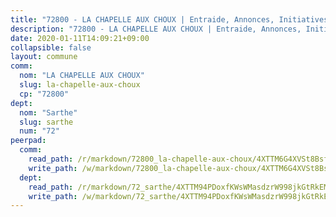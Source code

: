 ```yaml
---
title: "72800 - LA CHAPELLE AUX CHOUX | Entraide, Annonces, Initiatives"
description: "72800 - LA CHAPELLE AUX CHOUX | Entraide, Annonces, Initiatives"
date: 2020-01-11T14:09:21+09:00
collapsible: false
layout: commune
comm:
  nom: "LA CHAPELLE AUX CHOUX"
  slug: la-chapelle-aux-choux
  cp: "72800"
dept:
  nom: "Sarthe"
  slug: sarthe
  num: "72"
peerpad:
  comm:
    read_path: /r/markdown/72800_la-chapelle-aux-choux/4XTTM6G4XVSt8BsfYPB8hYz3bVYuvP9Mof7YMhhkkWcFKs8Km
    write_path: /w/markdown/72800_la-chapelle-aux-choux/4XTTM6G4XVSt8BsfYPB8hYz3bVYuvP9Mof7YMhhkkWcFKs8Km-K3TgUudgrwhzDWD1eQ115upLH53P4j7fineevMbDNXufYiaRPfyUkKhGMHYKXmog37yciwWpD3ovNVCMMkoSASFnrV29tfSYvtVXTGPncqFdM4Mg3QYnvcCyfghQkxzD4d4o1VTR
  dept:
    read_path: /r/markdown/72_sarthe/4XTTM94PDoxfKWsWMasdzrW998jkGtRkEM3CSUC42xSpuJKZ5
    write_path: /w/markdown/72_sarthe/4XTTM94PDoxfKWsWMasdzrW998jkGtRkEM3CSUC42xSpuJKZ5-K3TgTpjFyG67yVeuXvSAfSYzY4Yx2FMtDhgpv5HM2EDBJRVMn95z33xx4XjRNYNVaVsBPQ1t4pG9MoyNqwTqa8mcnEUB8rK4BMVbvUhCtGWCPSFnDCaT8GJTyimDgsCirLN3zswh
---
```



